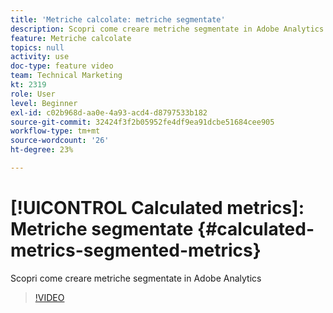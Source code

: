 ```yaml
---
title: 'Metriche calcolate: metriche segmentate'
description: Scopri come creare metriche segmentate in Adobe Analytics
feature: Metriche calcolate
topics: null
activity: use
doc-type: feature video
team: Technical Marketing
kt: 2319
role: User
level: Beginner
exl-id: c02b968d-aa0e-4a93-acd4-d8797533b182
source-git-commit: 32424f3f2b05952fe4df9ea91dcbe51684cee905
workflow-type: tm+mt
source-wordcount: '26'
ht-degree: 23%

---
```


# [!UICONTROL Calculated metrics]: Metriche segmentate {#calculated-metrics-segmented-metrics}

Scopri come creare metriche segmentate in Adobe Analytics

>[!VIDEO](https://video.tv.adobe.com/v/25409/?quality=12)
